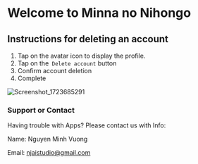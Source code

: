 # Welcome to Minna no Nihongo

## Instructions for deleting an account

1. Tap on the avatar icon to display the profile.
1. Tap on the` Delete account` button
1. Confirm account deletion
1. Complete

![Screenshot_1723685291](https://github.com/user-attachments/assets/7f2b5031-0486-4a24-af2f-926ed2e1e3bb)


### Support or Contact

Having trouble with Apps? Please contact us with Info:

Name: Nguyen Minh Vuong

Email: njaistudio@gmail.com
